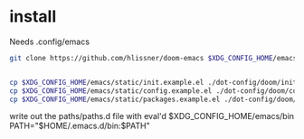 # install

Needs .config/emacs

```sh
git clone https://github.com/hlissner/doom-emacs $XDG_CONFIG_HOME/emacs


cp $XDG_CONFIG_HOME/emacs/static/init.example.el ./dot-config/doom/init.el
cp $XDG_CONFIG_HOME/emacs/static/config.example.el ./dot-config/doom/config.el
cp $XDG_CONFIG_HOME/emacs/static/packages.example.el ./dot-config/doom/packages.el
```


write out the paths/paths.d file with eval'd $XDG_CONFIG_HOME/emacs/bin
PATH="$HOME/.emacs.d/bin:$PATH"

